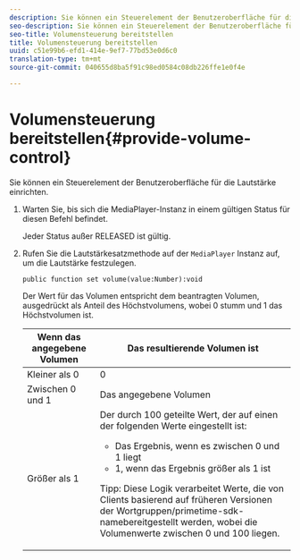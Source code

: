 ```yaml
---
description: Sie können ein Steuerelement der Benutzeroberfläche für die Lautstärke einrichten.
seo-description: Sie können ein Steuerelement der Benutzeroberfläche für die Lautstärke einrichten.
seo-title: Volumensteuerung bereitstellen
title: Volumensteuerung bereitstellen
uuid: c51e99b6-efd1-414e-9ef7-77bd53e0d6c0
translation-type: tm+mt
source-git-commit: 040655d8ba5f91c98ed0584c08db226ffe1e0f4e

---
```



# Volumensteuerung bereitstellen{#provide-volume-control}

Sie können ein Steuerelement der Benutzeroberfläche für die Lautstärke einrichten.

1. Warten Sie, bis sich die MediaPlayer-Instanz in einem gültigen Status für diesen Befehl befindet.

   Jeder Status außer RELEASED ist gültig.
1. Rufen Sie die Lautstärkesatzmethode auf der `MediaPlayer` Instanz auf, um die Lautstärke festzulegen.

   ```
   public function set volume(value:Number):void
   ```

   Der Wert für das Volumen entspricht dem beantragten Volumen, ausgedrückt als Anteil des Höchstvolumens, wobei 0 stumm und 1 das Höchstvolumen ist.

   <table id="table_144A2B1260374FBE8D976194F602DDC7"> 
   <thead> 
   <tr> 
      <th colname="col1" class="entry"> Wenn das angegebene Volumen </th> 
      <th colname="col2" class="entry"> Das resultierende Volumen ist </th> 
   </tr> 
   </thead>
   <tbody> 
   <tr> 
      <td colname="col1"> Kleiner als 0 </td> 
      <td colname="col2"> 0 </td> 
   </tr> 
   <tr> 
      <td colname="col1"> Zwischen 0 und 1 </td> 
      <td colname="col2"> Das angegebene Volumen </td> 
   </tr> 
   <tr> 
      <td colname="col1"> Größer als 1 </td> 
      <td colname="col2"> Der durch 100 geteilte Wert, der auf einen der folgenden Werte eingestellt ist: 
      <ul id="ul_8C2282F0EDC44A408820F5768709214F"> 
      <li id="li_B00BC6F4812D4000891358F762C8E492">Das Ergebnis, wenn es zwischen 0 und 1 liegt </li> 
      <li id="li_03B7F30662554F299320040CAC2DEB7A">1, wenn das Ergebnis größer als 1 ist </li> 
      </ul> <p>Tipp:  Diese Logik verarbeitet Werte, die von Clients basierend auf früheren Versionen der <span class="codeph">Wortgruppen/primetime-sdk-name</span>bereitgestellt werden, wobei die Volumenwerte zwischen 0 und 100 liegen. </p> </td> 
   </tr> 
   </tbody> 
   </table>
